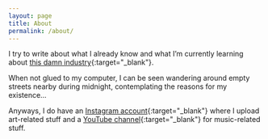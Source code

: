 ```yaml
---
layout: page
title: About
permalink: /about/
---
```


I try to write about what I already know and what I’m currently learning about [this damn industry](https://code.tutsplus.com/articles/this-damn-industry--net-17054){:target="_blank"}.

When not glued to my computer, I can be seen wandering around empty streets nearby during midnight, contemplating the reasons for my existence...

Anyways, I do have an [Instagram account](https://www.instagram.com/artmendral/){:target="_blank"} where I upload art-related stuff and a [YouTube channel](https://www.youtube.com/channel/UCGKZf2mm26IdIz5uVCV_y0w){:target="_blank"} for music-related stuff.
